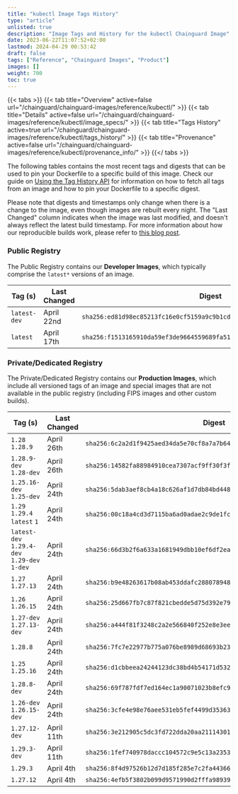 ```yaml
---
title: "kubectl Image Tags History"
type: "article"
unlisted: true
description: "Image Tags and History for the kubectl Chainguard Image"
date: 2023-06-22T11:07:52+02:00
lastmod: 2024-04-29 00:53:42
draft: false
tags: ["Reference", "Chainguard Images", "Product"]
images: []
weight: 700
toc: true
---
```


{{< tabs >}}
{{< tab title="Overview" active=false url="/chainguard/chainguard-images/reference/kubectl/" >}}
{{< tab title="Details" active=false url="/chainguard/chainguard-images/reference/kubectl/image_specs/" >}}
{{< tab title="Tags History" active=true url="/chainguard/chainguard-images/reference/kubectl/tags_history/" >}}
{{< tab title="Provenance" active=false url="/chainguard/chainguard-images/reference/kubectl/provenance_info/" >}}
{{</ tabs >}}

The following tables contains the most recent tags and digests that can be used to pin your Dockerfile to a specific build of this image. Check our guide on [Using the Tag History API](/chainguard/chainguard-images/using-the-tag-history-api/) for information on how to fetch all tags from an image and how to pin your Dockerfile to a specific digest.

Please note that digests and timestamps only change when there is a change to the image, even though images are rebuilt every night. The "Last Changed" column indicates when the image was last modified, and doesn't always reflect the latest build timestamp. For more information about how our reproducible builds work, please refer to [this blog post](https://www.chainguard.dev/unchained/reproducing-chainguards-reproducible-image-builds).

### Public Registry
The Public Registry contains our **Developer Images**, which typically comprise the `latest*` versions of an image.

| Tag (s)       | Last Changed | Digest                                                                    |
|---------------|--------------|---------------------------------------------------------------------------|
|  `latest-dev` | April 22nd   | `sha256:ed81d98ec85213fc16e0cf5159a9c9b1cd42ad490ab771b321f49c688625cf91` |
|  `latest`     | April 17th   | `sha256:f1513165910da59ef3de9664559689fa51df43996b00a9dfa9facb5fcfc771cc` |


### Private/Dedicated Registry
The Private/Dedicated Registry contains our **Production Images**, which include all versioned tags of an image and special images that are not available in the public registry (including FIPS images and other custom builds).

| Tag (s)                                       | Last Changed | Digest                                                                    |
|-----------------------------------------------|--------------|---------------------------------------------------------------------------|
|  `1.28` `1.28.9`                              | April 26th   | `sha256:6c2a2d1f9425aed34da5e70cf8a7a7b641e79c14fe97aa1fd5585e5abe2ebba3` |
|  `1.28.9-dev` `1.28-dev`                      | April 26th   | `sha256:14582fa88984910cea7307acf9ff30f3feeec541308c20d33c885cd834d2cca2` |
|  `1.25.16-dev` `1.25-dev`                     | April 24th   | `sha256:5dab3aef8cb4a18c626af1d7db84bd4487704171d1e7d9444f35dc2465119c2b` |
|  `1.29` `1.29.4` `latest` `1`                 | April 24th   | `sha256:00c18a4cd3d7115ba6ad0adae2c9de1fc6e82bc2f98ee8cf4306c5629ebf782f` |
|  `latest-dev` `1.29.4-dev` `1.29-dev` `1-dev` | April 24th   | `sha256:66d3b2f6a633a1681949dbb10ef6df2eaa998bc5a961c29f2b9f0bd8bfa47e6c` |
|  `1.27` `1.27.13`                             | April 24th   | `sha256:b9e48263617b08ab453ddafc28807894809bcf628d691f33b5f177b19ef83706` |
|  `1.26` `1.26.15`                             | April 24th   | `sha256:25d667fb7c87f821cbedde5d75d392e79af7ffa8ab0be427d17262a7835a1b84` |
|  `1.27-dev` `1.27.13-dev`                     | April 24th   | `sha256:a444f81f3248c2a2e566840f252e8e3ee4161f3bf16d2f144533b6cafc7a8d3b` |
|  `1.28.8`                                     | April 24th   | `sha256:7fc7e22977b775a076be8989d68693b23780c5550ba13287f09cf31e628a86ba` |
|  `1.25` `1.25.16`                             | April 24th   | `sha256:d1cbbeea24244123dc38bd4b54171d5320760ac01b1195199d9379916579f177` |
|  `1.28.8-dev`                                 | April 24th   | `sha256:69f787fdf7ed164ec1a90071023b8efc952cd0e470b3188207c97ca7b52e02a7` |
|  `1.26-dev` `1.26.15-dev`                     | April 24th   | `sha256:3cfe4e98e76aee531eb5fef4499d3536397d78e30c95a2497f2f2371820bd40b` |
|  `1.27.12-dev`                                | April 11th   | `sha256:3e212905c5dc3fd722dda20aa21114301fda5da6c3b00db5e8caa6f6bc153ea1` |
|  `1.29.3-dev`                                 | April 11th   | `sha256:1fef740978daccc104572c9e5c13a2353d0085a56f11ba560c422cea667e5796` |
|  `1.29.3`                                     | April 4th    | `sha256:8f4d97526b12d7d185f285e7c2fa44366c5e7b07d4cf08cb26e04b5d828eebbf` |
|  `1.27.12`                                    | April 4th    | `sha256:4efb5f3802b099d9571990d2fffa989392632e0c48c8e9e539310cdbbf8aa227` |

